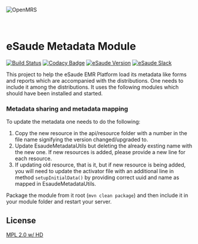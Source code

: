 <br/><br/><br/>
<img src="https://s3-eu-west-1.amazonaws.com/esaude/images/esaude-site-header.png" alt="OpenMRS"/>
<br/><br/><br/>

# eSaude Metadata Module

[![Build Status](https://travis-ci.org/esaude/openmrs-module-esaudemetadata.svg?branch=master)](https://travis-ci.org/esaude/openmrs-module-esaudemetadata)
[![Codacy Badge](https://api.codacy.com/project/badge/Grade/a2ec78324b5c4011893957ad338e0cce)](https://www.codacy.com/app/esaude/openmrs-module-esaudemetadata?utm_source=github.com&amp;utm_medium=referral&amp;utm_content=esaude/openmrs-module-esaudemetadata&amp;utm_campaign=Badge_Grade)
[![eSaude Version](https://omrs-shields.psbrandt.io/custom/esaude/v1.2.0/brightgreen?logo=esaude)](http://www.esaude.org/technical-resources/esaude-emr-versions)
[![eSaude Slack](https://slack.esaude.org/badge.svg)](https://slack.esaude.org)

This project to help the eSaude EMR Platform load its metadata like forms and
reports which are accompanied with the distributions. One needs to include it
among the distributions. It uses the following modules which should have been
installed and started.

### Metadata sharing and metadata mapping

To update the metadata one needs to do the following:

1. Copy the new resource in the api/resource folder with a number in the file
name signifying the version changed/upgraded to.
2. Update EsaudeMetadataUtils but deleting the already exsting name with the new
one. If new resources is added, please provide a new line for each resource.
3. If updating old resource, that is it, but if new resource is being added, you
will need to update the activator file with an additional line in method `setupInitialData()` by providing correct uuid and name as mapped in EsaudeMetadataUtils.

Package the module from it root (`mvn clean package`) and then include it in
your module folder and restart your server.

## License

[MPL 2.0 w/ HD](http://openmrs.org/license/)
